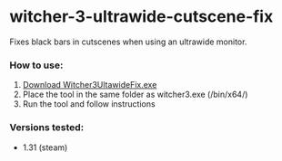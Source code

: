 # witcher-3-ultrawide-cutscene-fix
Fixes black bars in cutscenes when using an ultrawide monitor.

### How to use:
1. [Download Witcher3UltawideFix.exe](https://github.com/piittis/witcher-3-ultrawide-cutscene-fix/raw/master/Witcher3UltawideFix.exe) 
2. Place the tool in the same folder as witcher3.exe (/bin/x64/)
3. Run the tool and follow instructions

### Versions tested:
* 1.31 (steam)
